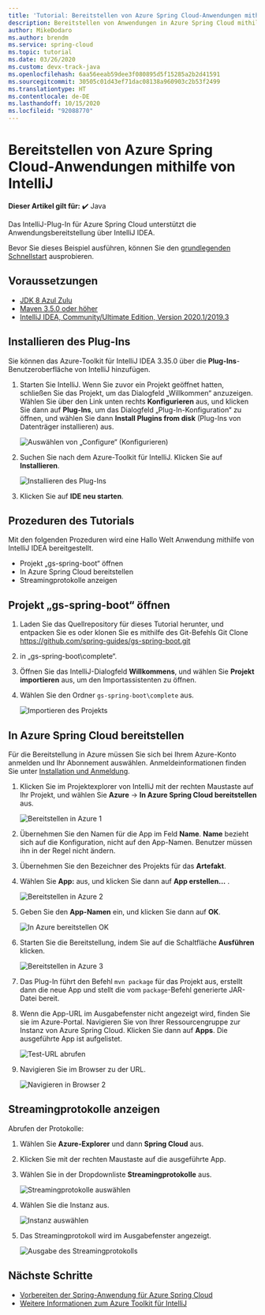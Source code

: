 ```yaml
---
title: 'Tutorial: Bereitstellen von Azure Spring Cloud-Anwendungen mithilfe von IntelliJ'
description: Bereitstellen von Anwendungen in Azure Spring Cloud mithilfe von IntelliJ
author: MikeDodaro
ms.author: brendm
ms.service: spring-cloud
ms.topic: tutorial
ms.date: 03/26/2020
ms.custom: devx-track-java
ms.openlocfilehash: 6aa56eeab59dee3f080895d5f15285a2b2d41591
ms.sourcegitcommit: 30505c01d43ef71dac08138a960903c2b53f2499
ms.translationtype: HT
ms.contentlocale: de-DE
ms.lasthandoff: 10/15/2020
ms.locfileid: "92088770"
---
```

# <a name="use-intellij-to-deploy-azure-spring-cloud-applications"></a>Bereitstellen von Azure Spring Cloud-Anwendungen mithilfe von IntelliJ

**Dieser Artikel gilt für:** ✔️ Java

Das IntelliJ-Plug-In für Azure Spring Cloud unterstützt die Anwendungsbereitstellung über IntelliJ IDEA.  

Bevor Sie dieses Beispiel ausführen, können Sie den [grundlegenden Schnellstart](spring-cloud-quickstart.md) ausprobieren.

## <a name="prerequisites"></a>Voraussetzungen
* [JDK 8 Azul Zulu](/java/azure/jdk/java-jdk-install?preserve-view=true&view=azure-java-stable)
* [Maven 3.5.0 oder höher](https://maven.apache.org/download.cgi)
* [IntelliJ IDEA, Community/Ultimate Edition, Version 2020.1/2019.3](https://www.jetbrains.com/idea/download/#section=windows)

## <a name="install-the-plug-in"></a>Installieren des Plug-Ins
Sie können das Azure-Toolkit für IntelliJ IDEA 3.35.0 über die **Plug-Ins**-Benutzeroberfläche von IntelliJ hinzufügen.

1. Starten Sie IntelliJ.  Wenn Sie zuvor ein Projekt geöffnet hatten, schließen Sie das Projekt, um das Dialogfeld „Willkommen“ anzuzeigen. Wählen Sie über den Link unten rechts **Konfigurieren** aus, und klicken Sie dann auf **Plug-Ins**, um das Dialogfeld „Plug-In-Konfiguration“ zu öffnen, und wählen Sie dann **Install Plugins from disk** (Plug-Ins von Datenträger installieren) aus.

    ![Auswählen von „Configure“ (Konfigurieren)](media/spring-cloud-intellij-howto/configure-plugin-1.png)

1. Suchen Sie nach dem Azure-Toolkit für IntelliJ.  Klicken Sie auf **Installieren**.

    ![Installieren des Plug-Ins](media/spring-cloud-intellij-howto/install-plugin.png)

1. Klicken Sie auf **IDE neu starten**.

## <a name="tutorial-procedures"></a>Prozeduren des Tutorials
Mit den folgenden Prozeduren wird eine Hallo Welt Anwendung mithilfe von IntelliJ IDEA bereitgestellt.

* Projekt „gs-spring-boot“ öffnen
* In Azure Spring Cloud bereitstellen
* Streamingprotokolle anzeigen

## <a name="open-gs-spring-boot-project"></a>Projekt „gs-spring-boot“ öffnen

1. Laden Sie das Quellrepository für dieses Tutorial herunter, und entpacken Sie es oder klonen Sie es mithilfe des Git-Befehls Git Clone https://github.com/spring-guides/gs-spring-boot.git 
1. in „gs-spring-boot\complete“.
1. Öffnen Sie das IntelliJ-Dialogfeld **Willkommens**, und wählen Sie **Projekt importieren** aus, um den Importassistenten zu öffnen.
1. Wählen Sie den Ordner `gs-spring-boot\complete` aus.

    ![Importieren des Projekts](media/spring-cloud-intellij-howto/import-project-1.png)

## <a name="deploy-to-azure-spring-cloud"></a>In Azure Spring Cloud bereitstellen
Für die Bereitstellung in Azure müssen Sie sich bei Ihrem Azure-Konto anmelden und Ihr Abonnement auswählen.  Anmeldeinformationen finden Sie unter [Installation und Anmeldung](/azure/developer/java/toolkit-for-intellij/create-hello-world-web-app#installation-and-sign-in).

1. Klicken Sie im Projektexplorer von IntelliJ mit der rechten Maustaste auf Ihr Projekt, und wählen Sie **Azure** -> **In Azure Spring Cloud bereitstellen** aus.

    ![Bereitstellen in Azure 1](media/spring-cloud-intellij-howto/deploy-to-azure-1.png)

1. Übernehmen Sie den Namen für die App im Feld **Name**. **Name** bezieht sich auf die Konfiguration, nicht auf den App-Namen. Benutzer müssen ihn in der Regel nicht ändern.
1. Übernehmen Sie den Bezeichner des Projekts für das **Artefakt**.
1. Wählen Sie **App:** aus, und klicken Sie dann auf **App erstellen…** .

    ![Bereitstellen in Azure 2](media/spring-cloud-intellij-howto/deploy-to-azure-2.png)

1. Geben Sie den **App-Namen** ein, und klicken Sie dann auf **OK**.

    ![In Azure bereitstellen OK](media/spring-cloud-intellij-howto/deploy-to-azure-2a.png)

1. Starten Sie die Bereitstellung, indem Sie auf die Schaltfläche **Ausführen** klicken. 

    ![Bereitstellen in Azure 3](media/spring-cloud-intellij-howto/deploy-to-azure-3.png)

1. Das Plug-In führt den Befehl `mvn package` für das Projekt aus, erstellt dann die neue App und stellt die vom `package`-Befehl generierte JAR-Datei bereit.

1. Wenn die App-URL im Ausgabefenster nicht angezeigt wird, finden Sie sie im Azure-Portal. Navigieren Sie von Ihrer Ressourcengruppe zur Instanz von Azure Spring Cloud.  Klicken Sie dann auf **Apps**.  Die ausgeführte App ist aufgelistet.

    ![Test-URL abrufen](media/spring-cloud-intellij-howto/get-test-url.png)

1. Navigieren Sie im Browser zu der URL.

    ![Navigieren in Browser 2](media/spring-cloud-intellij-howto/navigate-in-browser-2.png)

## <a name="show-streaming-logs"></a>Streamingprotokolle anzeigen
Abrufen der Protokolle:
1. Wählen Sie **Azure-Explorer** und dann **Spring Cloud** aus.
1. Klicken Sie mit der rechten Maustaste auf die ausgeführte App.
1. Wählen Sie in der Dropdownliste **Streamingprotokolle** aus.

    ![Streamingprotokolle auswählen](media/spring-cloud-intellij-howto/streaming-logs.png)

1. Wählen Sie die Instanz aus.

    ![Instanz auswählen](media/spring-cloud-intellij-howto/select-instance.png)

1. Das Streamingprotokoll wird im Ausgabefenster angezeigt.

    ![Ausgabe des Streamingprotokolls](media/spring-cloud-intellij-howto/streaming-log-output.png)

## <a name="next-steps"></a>Nächste Schritte
* [Vorbereiten der Spring-Anwendung für Azure Spring Cloud](./spring-cloud-tutorial-prepare-app-deployment.md)
* [Weitere Informationen zum Azure Toolkit für IntelliJ](/azure/developer/java/toolkit-for-intellij/)